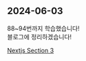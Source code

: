 ## 2024-06-03

88~94번까지 학습했습니다!   
블로그에 정리하겠습니다!

[Nextjs Section 3](https://inblog.ai/dashboard/luke/21391)
